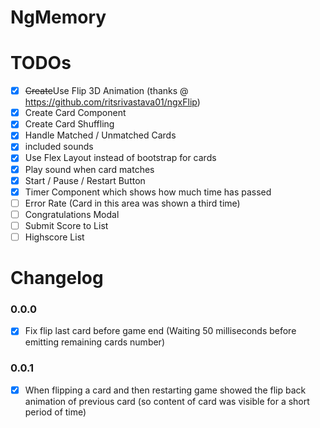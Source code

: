 # NgMemory

# TODOs
- [x] ~~Create~~Use Flip 3D Animation (thanks @ https://github.com/ritsrivastava01/ngxFlip)
- [x] Create Card Component
- [x] Create Card Shuffling
- [x] Handle Matched / Unmatched Cards
- [x] included sounds
- [x] Use Flex Layout instead of bootstrap for cards
- [x] Play sound when card matches
- [x] Start / Pause / Restart Button
- [x] Timer Component which shows how much time has passed
- [ ] Error Rate (Card in this area was shown a third time)
- [ ] Congratulations Modal
- [ ] Submit Score to List
- [ ] Highscore List

# Changelog

### 0.0.0
- [x] Fix flip last card before game end (Waiting 50 milliseconds before emitting remaining cards number)

### 0.0.1
- [x] When flipping a card and then restarting game showed the flip back animation of previous card (so content of card was visible for a short period of time)